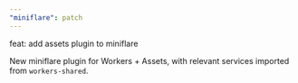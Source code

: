 ```yaml
---
"miniflare": patch
---
```


feat: add assets plugin to miniflare

New miniflare plugin for Workers + Assets, with relevant services imported from `workers-shared`.
